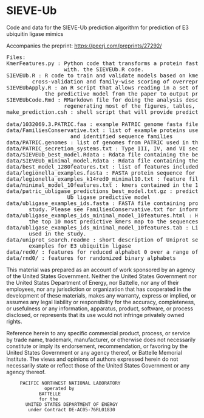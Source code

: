 # SIEVE-Ub
Code and data for the SIEVE-Ub prediction algorithm for prediction of E3 ubiquitin ligase mimics

Accompanies the preprint: https://peerj.com/preprints/27292/

<pre>
Files:
KmerFeatures.py : Python code that transforms a protein fasta file into kmer features suitable for use
                  with. the SIEVEUb.R code.
SIEVEUb.R : R code to train and validate models based on kmer features. Includes code for family-wise
	    cross-validation and family-wise scoring of overrepresented kmers.
SIEVEUbApply.R : an R script that allows reading in a set of features output from KmerFeatures and applying
            the predictive model from the paper to output predictions for each protein.
SIEVEUbCode.Rmd : RMarkdown file for doing the analysis described in the paper. This RMarkdown has code for
                  regenerating most of the figures, tables, and supplemental figures and tables from the paper.
make_prediction.csh : shell script that will provide predictions of ubiquitin ligase given an input fasta file.

data/1032069.3.PATRIC.faa : example PATRIC genome fasta file from a single genome
data/FamiliesConservative.txt : list of example proteins used for positive and negative examples, their annotations,
                    and identified sequence families
data/PATRIC.genomes : list of genomes from PATRIC used in the paper
data/PATRIC_secretion_systems.txt : Type III, IV, and VI secretion system components identified in each PATRIC genome used
data/SIEVEUb_best_model.Rdata : Rdata file containing the best Ub ligase model
data/SIEVEUb_minimal_model.Rdata : Rdata file containing the minimal Ub. ligase model with 10 features
data/best_model_1280features.txt : list of features included in the best Ub ligase predictive model
data/legionella_examples.fasta : FASTA protein sequence for newly discovered UUb ligase RavN
data/legionella_examples_k14red0_minimal10.txt : feature file for RavN using the minimal model identified
data/minimal_model_10features.txt : kmers contained in the 10 kmer minimal model
data/patric_ubligase_predictions_best_model.txt.gz : predictions for the PATRIC subset used in the paper with the best
                   Ub ligase predictive model
data/ubligase_examples_ids.fasta : FASTA file containing protein sequences of positive and negative examples used in this
       study. Please see FamiliesConservative.txt for information about these sequences.
data/ubligase_examples_ids_minimal_model_10features.html : HTML file that lists the examples used in this study and where
       the top 10 most predictive kmers map to the sequences.
data/ubligase_examples_ids_minimal_model_10features.tab : List of most predictive 10 kmers locations in each of the examples
       used in the study.
data/uniprot_search.readme : short description of Uniprot search and filtering process used to identify positive
       examples for E3 ubiquitin ligase
data/red0/ : features for reduced alphabet 0 over a range of kmer lengths from 3-20
data/rnd0/ : features for randomized binary alphabets
</pre>

This material was prepared as an account of work sponsored by an agency of the
United States Government.  Neither the United States Government nor the United
States Department of Energy, nor Battelle, nor any of their employees, nor any
jurisdiction or organization that has cooperated in the development of these
materials, makes any warranty, express or implied, or assumes any legal
liability or responsibility for the accuracy, completeness, or usefulness or
any information, apparatus, product, software, or process disclosed, or
represents that its use would not infringe privately owned rights.

Reference herein to any specific commercial product, process, or service by
trade name, trademark, manufacturer, or otherwise does not necessarily
constitute or imply its endorsement, recommendation, or favoring by the United
States Government or any agency thereof, or Battelle Memorial Institute. The
views and opinions of authors expressed herein do not necessarily state or
reflect those of the United States Government or any agency thereof.

		 PACIFIC NORTHWEST NATIONAL LABORATORY
			      operated by
				BATTELLE
				for the
		   UNITED STATES DEPARTMENT OF ENERGY
		    under Contract DE-AC05-76RL01830
